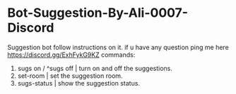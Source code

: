 # Bot-Suggestion-By-Ali-0007-Discord
Suggestion bot follow instructions on it. if u have any question ping me here https://discord.gg/ExhFykG9KZ
commands:
1) sugs on / ^sugs off | turn on and off the suggestions.
2) set-room | set the suggestion room.
3) sugs-status | show the suggestion status.
